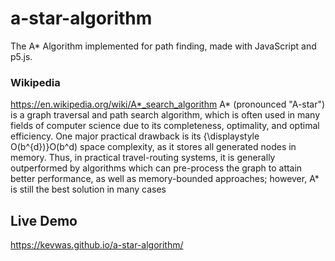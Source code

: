 # a-star-algorithm
The A* Algorithm implemented for path finding, made with JavaScript and p5.js. 

### Wikipedia 
https://en.wikipedia.org/wiki/A*_search_algorithm
A* (pronounced "A-star") is a graph traversal and path search algorithm, which is often used in many fields of computer science due to its completeness, optimality, and optimal efficiency. One major practical drawback is its {\displaystyle O(b^{d})}O(b^d) space complexity, as it stores all generated nodes in memory. Thus, in practical travel-routing systems, it is generally outperformed by algorithms which can pre-process the graph to attain better performance, as well as memory-bounded approaches; however, A* is still the best solution in many cases


## Live Demo
https://kevwas.github.io/a-star-algorithm/
